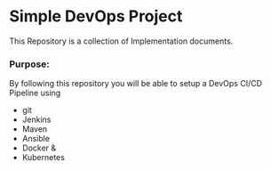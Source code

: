 # Simple DevOps Project

This Repository is a collection of Implementation documents. 

### Purpose:
By following this repository you will be able to setup a DevOps CI/CD Pipeline using
- git
- Jenkins
- Maven
- Ansible
- Docker &
- Kubernetes

